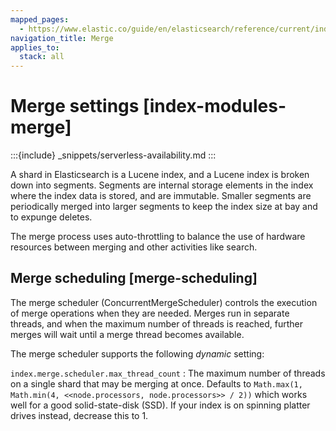 ```yaml
---
mapped_pages:
  - https://www.elastic.co/guide/en/elasticsearch/reference/current/index-modules-merge.html
navigation_title: Merge
applies_to:
  stack: all
---
```


# Merge settings [index-modules-merge]

:::{include} _snippets/serverless-availability.md
:::

A shard in Elasticsearch is a Lucene index, and a Lucene index is broken down into segments. Segments are internal storage elements in the index where the index data is stored, and are immutable. Smaller segments are periodically merged into larger segments to keep the index size at bay and to expunge deletes.

The merge process uses auto-throttling to balance the use of hardware resources between merging and other activities like search.


## Merge scheduling [merge-scheduling]

The merge scheduler (ConcurrentMergeScheduler) controls the execution of merge operations when they are needed. Merges run in separate threads, and when the maximum number of threads is reached, further merges will wait until a merge thread becomes available.

The merge scheduler supports the following *dynamic* setting:

`index.merge.scheduler.max_thread_count`
:   The maximum number of threads on a single shard that may be merging at once. Defaults to `Math.max(1, Math.min(4, <<node.processors, node.processors>> / 2))` which works well for a good solid-state-disk (SSD). If your index is on spinning platter drives instead, decrease this to 1.

